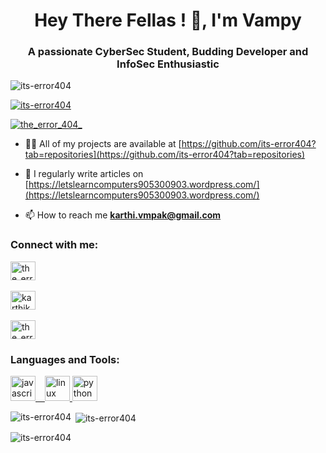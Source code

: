 <h1 align="center">Hey There Fellas ! 👋, I'm Vampy</h1>
<h3 align="center">A passionate CyberSec Student, Budding Developer and InfoSec Enthusiastic</h3>

<p align="left"> <img src="https://komarev.com/ghpvc/?username=its-error404&label=Profile%20views&color=0e75b6&style=flat" alt="its-error404" /> </p>

<p align="left"> <a href="https://github.com/ryo-ma/github-profile-trophy"><img src="https://github-profile-trophy.vercel.app/?username=its-error404" alt="its-error404" /></a> </p>

<p align="left"> <a href="https://twitter.com/the_error_404_" target="blank"><img src="https://img.shields.io/twitter/follow/the_error_404_?logo=twitter&style=for-the-badge" alt="the_error_404_" /></a> </p>

- 👨‍💻 All of my projects are available at [https://github.com/its-error404?tab=repositories](https://github.com/its-error404?tab=repositories)

- 📝 I regularly write articles on [https://letslearncomputers905300903.wordpress.com/](https://letslearncomputers905300903.wordpress.com/)

- 📫 How to reach me **karthi.vmpak@gmail.com**

<h3 align="left">Connect with me:</h3>
<p align="left">
<a href="https://twitter.com/the_error_404_" target="blank"><img align="center" src="https://cdn-icons-png.flaticon.com/512/2504/2504947.png" alt="the_error_404_" height="30" width="40" /><br><br></a>
<a href="https://linkedin.com/in/karthikeyan-a-4137231bb" target="blank"><img align="center" src="https://cdn-icons-png.flaticon.com/512/2504/2504923.png" alt="karthikeyan-a-4137231bb" height="30" width="40"/> <br><br></a>
<a href="https://instagram.com/the_error_404_" target="blank"><img align="center" src="https://cdn-icons-png.flaticon.com/512/1384/1384063.png" alt="the_error_404_" height="30" width="40" /></a>
</p>

<h3 align="left">Languages and Tools:</h3>
<p align="left"> <a href="https://developer.mozilla.org/en-US/docs/Web/JavaScript" target="_blank" rel="noreferrer"> <img src="" alt="javascript" width="40" height="40" />  &ensp; </a>
 <a href="https://www.linux.org/" target="_blank" rel="noreferrer"> <img src="https://cdn-icons-png.flaticon.com/512/5968/5968350.png" alt="linux" width="40" height="40"/> </a> <a href="https://www.python.org" target="_blank" rel="noreferrer"> <img src="https://cdn-icons-png.flaticon.com/512/5968/5968292.png" alt="python" width="40" height="40"/> </a> </p>

<p><img align="left" src="https://github-readme-stats.vercel.app/api/top-langs?username=its-error404&show_icons=true&locale=en&layout=compact" alt="its-error404" /></p>

<p>&nbsp;<img align="center" src="https://github-readme-stats.vercel.app/api?username=its-error404&show_icons=true&locale=en" alt="its-error404" /></p>

<p><img align="center" src="https://github-readme-streak-stats.herokuapp.com/?user=its-error404&" alt="its-error404" /></p>

